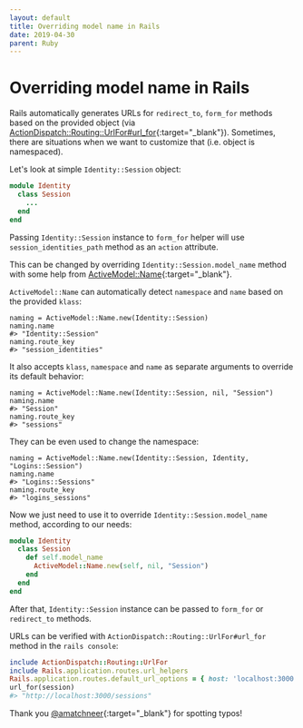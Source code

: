 ```yaml
---
layout: default
title: Overriding model name in Rails
date: 2019-04-30
parent: Ruby
---
```


# Overriding model name in Rails

Rails automatically generates URLs for `redirect_to`, `form_for` methods based on the provided object (via [ActionDispatch::Routing::UrlFor#url_for](https://api.rubyonrails.org/v3.2.14/classes/ActionDispatch/Routing/UrlFor.html#method-i-url_for){:target="_blank"}). Sometimes, there are situations when we want to customize that (i.e. object is namespaced).

Let's look at simple `Identity::Session` object:

```ruby
module Identity
  class Session
    ...
  end
end
```

Passing `Identity::Session` instance to `form_for` helper will use `session_identities_path` method as an `action` attribute.

This can be changed by overriding `Identity::Session.model_name` method with some help from [ActiveModel::Name](https://api.rubyonrails.org/classes/ActiveModel/Name.html){:target="_blank"}.

`ActiveModel::Name` can automatically detect `namespace` and `name` based on the provided `klass`:

```
naming = ActiveModel::Name.new(Identity::Session)
naming.name
#> "Identity::Session"
naming.route_key
#> "session_identities"
```

It also accepts `klass`, `namespace` and `name` as separate arguments to override its default behavior:

```
naming = ActiveModel::Name.new(Identity::Session, nil, "Session")
naming.name
#> "Session"
naming.route_key
#> "sessions"
```

They can be even used to change the namespace:

```
naming = ActiveModel::Name.new(Identity::Session, Identity, "Logins::Session")
naming.name
#> "Logins::Sessions" 
naming.route_key
#> "logins_sessions"
```

Now we just need to use it to override `Identity::Session.model_name` method, according to our needs:

```ruby
module Identity
  class Session
    def self.model_name
      ActiveModel::Name.new(self, nil, "Session")
    end
  end
end
```

After that, `Identity::Session` instance can be passed to `form_for` or `redirect_to` methods.

URLs can be verified with `ActionDispatch::Routing::UrlFor#url_for` method in the `rails console`:

```ruby
include ActionDispatch::Routing::UrlFor
include Rails.application.routes.url_helpers
Rails.application.routes.default_url_options = { host: 'localhost:3000' }
url_for(session)
#> "http://localhost:3000/sessions"
```

Thank you [@amatchneer](https://twitter.com/amatchneer){:target="_blank"} for spotting typos!
